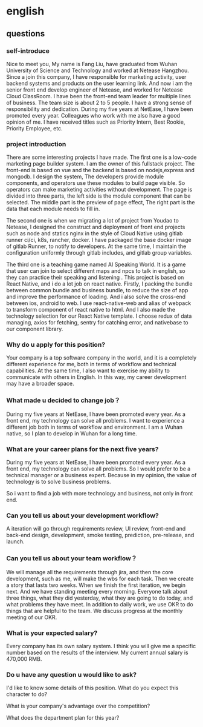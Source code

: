 # english

## questions

### self-introduce

Nice to meet you, My name is Fang Liu, have graduated from Wuhan University of Science and Technology and worked at Netease Hangzhou. Since a join this company, I have responsible for marketing activity, user backend systems and products on the user learning link. 
And now i am the senior front end develop engineer of Netease, and worked for Netease Cloud ClassRoom.
I have been the front-end team leader for multiple lines of business. The team size is about 2 to 5 people.
I have a strong sense of responsibility and dedication. During my five years at NetEase, I have been promoted every year. Colleagues who work with me also have a good opinion of me. I have received titles such as Priority Intern, Best Rookie, Priority Employee, etc.


### project introduction


There are some interesting projects I have made.
The first one is a low-code marketing page builder system. I am the owner of this fullstack project. The front-end is based on vue and the backend is based on nodejs,express and mongodb. I design the system, The developers provide module components, and operators use these modules to build page visible. So operators can make marketing activities without development. The page is divided into three parts, the left side is the module component that can be selected. The middle part is the preview of page effect, The right part is the data that each module needs to fill in.

The second one is when we migrating a lot of project from Youdao to Netease, I designed the construct and deployment of front end projects such as node and statics nginx in the style of Cloud Native using gitlab runner ci/ci, k8s, rancher, docker. I have packaged the base docker image of gitlab Runner, to notify to developers. At the same time, I maintain the configuration uniformly through gitlab includes, and gitlab group variables.



The third one is a teaching game named AI Speaking World. It is a game that user can join to select different maps and npcs to talk in english, so they can practice their speaking and listening . This project is based on React Native, and i do a lot job on react native. Firstly, I packing the bundle between common bundle and business bundle, to reduce the size of app and improve the performance of loading. And i also solve the cross-end between ios, android to web. I use react-native-web and alias of webpack to transform component of react native to html. And I also made the technology selection for our React Native template. I choose redux of data managing, axios for fetching, sentry for catching error, and nativebase to our component library.

### Why do u apply for this position?

Your company is a top software company in the world, and it is a completely different experience for me, both in terms of workflow and technical capabilities. At the same time, I also want to exercise my ability to communicate with others in English. In this way, my career development may have a broader space.

### What made u decided to change job？

During my five years at NetEase, I have been promoted every year. As a front end, my technology can solve all problems. I want to experience a different job both in terms of workflow and environment. I am a Wuhan native, so I plan to develop in Wuhan for a long time.

### What are your career plans for the next five years?

During my five years at NetEase, I have been promoted every year. As a front end, my technology can solve all problems. So I would prefer to be a technical manager or a business expert. Because in my opinion, the value of technology is to solve business problems. 

So i want to find a job with more technology and business, not only in front end.


### Can you tell us about your development workflow?

A iteration will go through requirements review, UI review, front-end and back-end design, development, smoke testing, prediction, pre-release, and launch.


### Can you tell us about your team workflow？

We will manage all the requirements through jira, and then the core development, such as me, will make the wbs for each task. Then we create a story that lasts two weeks. When we finish the first iteration, we begin next.
And we have standing meeting every morning. Everyone talk about three things, what they did yesterday, what they are going to do today, and what problems they have meet. In addition to daily work, we use OKR to do things that are helpful to the team. We discuss progress at the monthly meeting of our OKR. 


### What is your expected salary?

Every company has its own salary system. I think you will give me a specific number based on the results of the interview. My current annual salary is 470,000 RMB.

### Do u have any question u would like to ask?

I'd like to know some details of this position. What do you expect this character to do?

What is your company's advantage over the competition?

What does the department plan for this year?